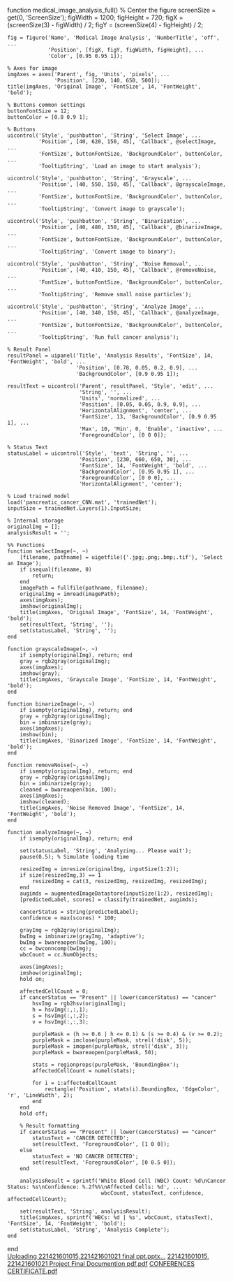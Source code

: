 function medical_image_analysis_full()
    % Center the figure
    screenSize = get(0, 'ScreenSize');
    figWidth = 1200;
    figHeight = 720;
    figX = (screenSize(3) - figWidth) / 2;
    figY = (screenSize(4) - figHeight) / 2;

    fig = figure('Name', 'Medical Image Analysis', 'NumberTitle', 'off', ...
                 'Position', [figX, figY, figWidth, figHeight], ...
                 'Color', [0.95 0.95 1]);

    % Axes for image
    imgAxes = axes('Parent', fig, 'Units', 'pixels', ...
                   'Position', [230, 140, 650, 500]);
    title(imgAxes, 'Original Image', 'FontSize', 14, 'FontWeight', 'bold');

    % Buttons common settings
    buttonFontSize = 12;
    buttonColor = [0.8 0.9 1];

    % Buttons
    uicontrol('Style', 'pushbutton', 'String', 'Select Image', ...
              'Position', [40, 620, 150, 45], 'Callback', @selectImage, ...
              'FontSize', buttonFontSize, 'BackgroundColor', buttonColor, ...
              'TooltipString', 'Load an image to start analysis');

    uicontrol('Style', 'pushbutton', 'String', 'Grayscale', ...
              'Position', [40, 550, 150, 45], 'Callback', @grayscaleImage, ...
              'FontSize', buttonFontSize, 'BackgroundColor', buttonColor, ...
              'TooltipString', 'Convert image to grayscale');

    uicontrol('Style', 'pushbutton', 'String', 'Binarization', ...
              'Position', [40, 480, 150, 45], 'Callback', @binarizeImage, ...
              'FontSize', buttonFontSize, 'BackgroundColor', buttonColor, ...
              'TooltipString', 'Convert image to binary');

    uicontrol('Style', 'pushbutton', 'String', 'Noise Removal', ...
              'Position', [40, 410, 150, 45], 'Callback', @removeNoise, ...
              'FontSize', buttonFontSize, 'BackgroundColor', buttonColor, ...
              'TooltipString', 'Remove small noise particles');

    uicontrol('Style', 'pushbutton', 'String', 'Analyze Image', ...
              'Position', [40, 340, 150, 45], 'Callback', @analyzeImage, ...
              'FontSize', buttonFontSize, 'BackgroundColor', buttonColor, ...
              'TooltipString', 'Run full cancer analysis');

    % Result Panel
    resultPanel = uipanel('Title', 'Analysis Results', 'FontSize', 14, 'FontWeight', 'bold', ...
                          'Position', [0.78, 0.05, 0.2, 0.9], ...
                          'BackgroundColor', [0.9 0.95 1]);

    resultText = uicontrol('Parent', resultPanel, 'Style', 'edit', ...
                           'String', '', ...
                           'Units', 'normalized', ...
                           'Position', [0.05, 0.05, 0.9, 0.9], ...
                           'HorizontalAlignment', 'center', ...
                           'FontSize', 13, 'BackgroundColor', [0.9 0.95 1], ...
                           'Max', 10, 'Min', 0, 'Enable', 'inactive', ...
                           'ForegroundColor', [0 0 0]);

    % Status Text
    statusLabel = uicontrol('Style', 'text', 'String', '', ...
                           'Position', [230, 660, 650, 30], ...
                           'FontSize', 14, 'FontWeight', 'bold', ...
                           'BackgroundColor', [0.95 0.95 1], ...
                           'ForegroundColor', [0 0 0], ...
                           'HorizontalAlignment', 'center');

    % Load trained model
    load('pancreatic_cancer_CNN.mat', 'trainedNet');
    inputSize = trainedNet.Layers(1).InputSize;

    % Internal storage
    originalImg = [];
    analysisResult = '';

    %% Functions
    function selectImage(~, ~)
        [filename, pathname] = uigetfile({'.jpg;.png;.bmp;.tif'}, 'Select an Image');
        if isequal(filename, 0)
            return;
        end
        imagePath = fullfile(pathname, filename);
        originalImg = imread(imagePath);
        axes(imgAxes);
        imshow(originalImg);
        title(imgAxes, 'Original Image', 'FontSize', 14, 'FontWeight', 'bold');
        set(resultText, 'String', '');
        set(statusLabel, 'String', '');
    end

    function grayscaleImage(~, ~)
        if isempty(originalImg), return; end
        gray = rgb2gray(originalImg);
        axes(imgAxes);
        imshow(gray);
        title(imgAxes, 'Grayscale Image', 'FontSize', 14, 'FontWeight', 'bold');
    end

    function binarizeImage(~, ~)
        if isempty(originalImg), return; end
        gray = rgb2gray(originalImg);
        bin = imbinarize(gray);
        axes(imgAxes);
        imshow(bin);
        title(imgAxes, 'Binarized Image', 'FontSize', 14, 'FontWeight', 'bold');
    end

    function removeNoise(~, ~)
        if isempty(originalImg), return; end
        gray = rgb2gray(originalImg);
        bin = imbinarize(gray);
        cleaned = bwareaopen(bin, 100);
        axes(imgAxes);
        imshow(cleaned);
        title(imgAxes, 'Noise Removed Image', 'FontSize', 14, 'FontWeight', 'bold');
    end

    function analyzeImage(~, ~)
        if isempty(originalImg), return; end

        set(statusLabel, 'String', 'Analyzing... Please wait');
        pause(0.5); % Simulate loading time

        resizedImg = imresize(originalImg, inputSize(1:2));
        if size(resizedImg,3) == 1
            resizedImg = cat(3, resizedImg, resizedImg, resizedImg);
        end
        augimds = augmentedImageDatastore(inputSize(1:2), resizedImg);
        [predictedLabel, scores] = classify(trainedNet, augimds);

        cancerStatus = string(predictedLabel);
        confidence = max(scores) * 100;

        grayImg = rgb2gray(originalImg);
        bwImg = imbinarize(grayImg, 'adaptive');
        bwImg = bwareaopen(bwImg, 100);
        cc = bwconncomp(bwImg);
        wbcCount = cc.NumObjects;

        axes(imgAxes);
        imshow(originalImg);
        hold on;

        affectedCellCount = 0;
        if cancerStatus == "Present" || lower(cancerStatus) == "cancer"
            hsvImg = rgb2hsv(originalImg);
            h = hsvImg(:,:,1);
            s = hsvImg(:,:,2);
            v = hsvImg(:,:,3);

            purpleMask = (h >= 0.6 | h <= 0.1) & (s >= 0.4) & (v >= 0.2);
            purpleMask = imclose(purpleMask, strel('disk', 5));
            purpleMask = imopen(purpleMask, strel('disk', 3));
            purpleMask = bwareaopen(purpleMask, 50);

            stats = regionprops(purpleMask, 'BoundingBox');
            affectedCellCount = numel(stats);

            for i = 1:affectedCellCount
                rectangle('Position', stats(i).BoundingBox, 'EdgeColor', 'r', 'LineWidth', 2);
            end
        end
        hold off;

        % Result formatting
        if cancerStatus == "Present" || lower(cancerStatus) == "cancer"
            statusText = 'CANCER DETECTED';
            set(resultText, 'ForegroundColor', [1 0 0]);
        else
            statusText = 'NO CANCER DETECTED';
            set(resultText, 'ForegroundColor', [0 0.5 0]);
        end

        analysisResult = sprintf('White Blood Cell (WBC) Count: %d\nCancer Status: %s\nConfidence: %.2f%%\nAffected Cells: %d', ...
                                  wbcCount, statusText, confidence, affectedCellCount);

        set(resultText, 'String', analysisResult);
        title(imgAxes, sprintf('WBCs: %d | %s', wbcCount, statusText), 'FontSize', 14, 'FontWeight', 'bold');
        set(statusLabel, 'String', 'Analysis Complete');
    end
end   
[Uploading 221421601015,221421601021 final ppt.pptx…]()
[221421601015, 221421601021  Project Final Documention pdf.pdf](https://github.com/user-attachments/files/20036264/221421601015.221421601021.Project.Final.Documention.pdf.pdf)
[CONFERENCES CERTIFICATE.pdf](https://github.com/user-attachments/files/20036484/CONFERENCES.CERTIFICATE.pdf)
